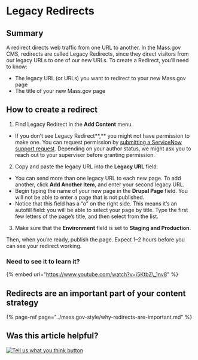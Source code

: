 # Legacy Redirects

## Summary

A redirect directs web traffic from one URL to another. In the Mass.gov CMS, redirects are called Legacy Redirects, since they direct visitors from our legacy URLs to one of our new URLs. To create a Redirect, you’ll need to know:

* The legacy URL \(or URLs\) you want to redirect to your new Mass.gov page
* The title of your new Mass.gov page

## How to create a redirect

1. Find Legacy Redirect in the **Add Content** menu.

* If you don’t see Legacy Redirect**,** you might not have permission to make one. You can request permission by [submitting a ServiceNow support request](https://massgov.service-now.com/sp?id=sc_cat_item&sys_id=0bb8e784dbec0700f132fb37bf9619fe). Depending on your author status, we might ask you to reach out to your supervisor before granting permission.

2. Copy and paste the legacy URL into the **Legacy URL** field.

* You can send more than one legacy URL to each new page. To add another, click **Add Another Item**, and enter your second legacy URL.
* Begin typing the name of your new page in the **Drupal Page** field. You will not be able to enter a page that is not published.
* Notice that this field has a “o” on the right side. This means it’s an autofill field: you will be able to select your page by title. Type the first few letters of the page’s title, and then select from the list.

3. Make sure that the **Environment** field is set to **Staging and Production**.

Then, when you’re ready, publish the page. Expect 1–2 hours before you can see your redirect working.

### Need to see it to learn it?

{% embed url="https://www.youtube.com/watch?v=i5KtbZ\_1nv8" %}

## Redirects are an important part of your content strategy

{% page-ref page="../mass.gov-style/why-redirects-are-important.md" %}

## Was this article helpful?

[![Tell us what you think button](https://blobscdn.gitbook.com/v0/b/gitbook-28427.appspot.com/o/assets%2F-LJ04qJGAHkvdE13BfdG%2F-LSz77NBAwnSNpMPT3df%2F-LSz7xSmyKXltd4avaCt%2FKB%20survey%20button%20POC%202.png?alt=media&token=8d071cab-8b95-48a3-a332-13e3fc8d9f96)](https://massgov.formstack.com/forms/mass_gov_knowledge_base_feedback?article=legacy-redirects)

